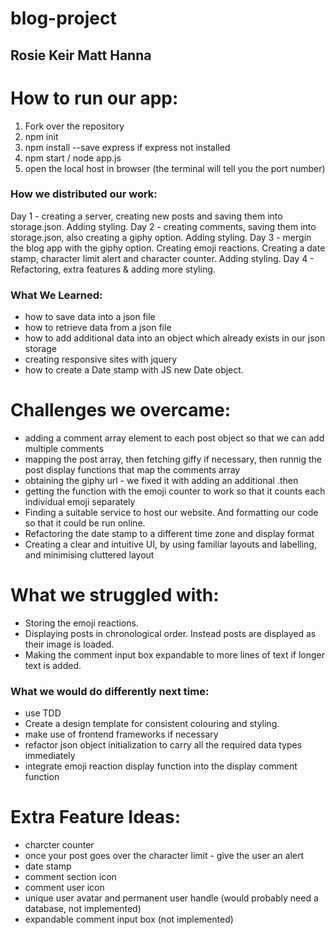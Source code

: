 # blog-project
## Rosie Keir Matt Hanna

# How to run our app:
1. Fork over the repository 
2. npm init
3. npm install --save express if express not installed
4. npm start / node app.js
5. open the local host in browser (the terminal will tell you the port number)

### How we distributed our work:
Day 1 - creating a server, creating new posts and saving them into storage.json. Adding styling.
Day 2 - creating comments, saving them into storage.json, also creating a giphy option. Adding styling.
Day 3 - mergin the blog app with the giphy option. Creating emoji reactions. Creating a date stamp, character limit alert and character counter. Adding styling.
Day 4 - Refactoring, extra features & adding more styling.

### What We Learned:
- how to save data into a json file
- how to retrieve data from a json file
- how to add additional data into an object which already exists in our json storage
- creating responsive sites with jquery
- how to create a Date stamp with JS new Date object.

# Challenges we overcame:
- adding a comment array element to each post object so that we can add multiple comments
- mapping the post array, then fetching giffy if necessary, then runnig the post display functions that map the comments array
- obtaining the giphy url - we fixed it with adding an additional .then
- getting the function with the emoji counter to work so that it counts each individual emoji separately
- Finding a suitable service to host our website. And formatting our code so that it could be run online.
- Refactoring the date stamp to a different time zone and display format
- Creating a clear and intuitive UI, by using familiar layouts and labelling, and minimising cluttered layout

# What we struggled with:
- Storing the emoji reactions.
- Displaying posts in chronological order. Instead posts are displayed as their image is loaded.
- Making the comment input box expandable to more lines of text if longer text is added. 

### What we would do differently next time:
- use TDD
- Create a design template for consistent colouring and styling.
- make use of frontend frameworks if necessary
- refactor json object initialization to carry all the required data types immediately
- integrate emoji reaction display function into the display comment function

# Extra Feature Ideas:
- charcter counter
- once your post goes over the character limit - give the user an alert
- date stamp
- comment section icon
- comment user icon
- unique user avatar and permanent user handle (would probably need a database, not implemented)
- expandable comment input box (not implemented)
